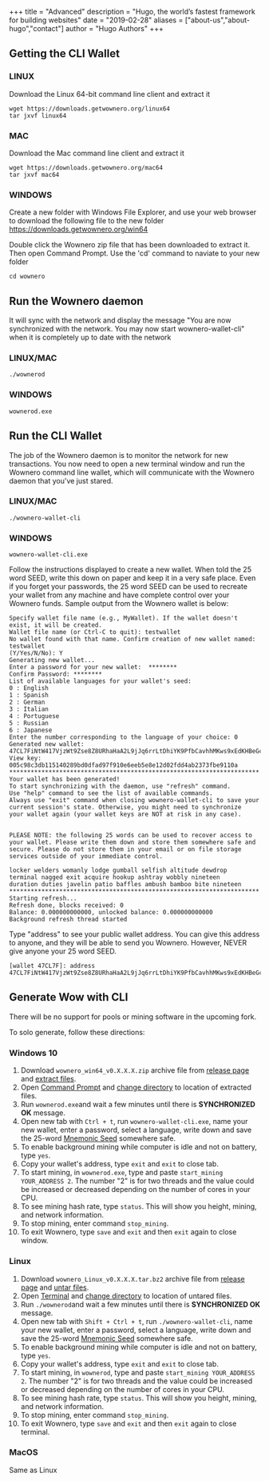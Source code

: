 +++
title = "Advanced"
description = "Hugo, the world’s fastest framework for building websites"
date = "2019-02-28"
aliases = ["about-us","about-hugo","contact"]
author = "Hugo Authors"
+++


## Getting the CLI Wallet

### LINUX
Download the Linux 64-bit command line client and extract it
```
wget https://downloads.getwownero.org/linux64
tar jxvf linux64
```

### MAC
Download the Mac command line client and extract it
```
wget https://downloads.getwownero.org/mac64
tar jxvf mac64
```

### WINDOWS
Create a new folder with Windows File Explorer, and use your web browser to download the following file to the new folder
https://downloads.getwownero.org/win64

Double click the Wownero zip file that has been downloaded to extract it. Then open Command Prompt. Use the 'cd' command to naviate to your new folder
```
cd wownero
```

## Run the Wownero daemon
It will sync with the network and display the message "You are now synchronized with the network. You may now start wownero-wallet-cli" when it is completely up to date with the network

### LINUX/MAC
```
./wownerod
```
### WINDOWS
```
wownerod.exe
```


## Run the CLI Wallet
The job of the Wownero daemon is to monitor the network for new transactions. You now need to open a new terminal window and run the Wownero command line wallet, which will communicate with the Wownero daemon that you've just stared.

### LINUX/MAC
```
./wownero-wallet-cli
```
### WINDOWS
```
wownero-wallet-cli.exe
```
Follow the instructions displayed to create a new wallet. When told the 25 word SEED, write this down on paper and keep it in a very safe place. Even if you forget your passwords, the 25 word SEED can be used to recreate your wallet from any machine and have complete control over your Wownero funds. Sample output from the Wownero wallet is below:

```
Specify wallet file name (e.g., MyWallet). If the wallet doesn't exist, it will be created.
Wallet file name (or Ctrl-C to quit): testwallet
No wallet found with that name. Confirm creation of new wallet named: testwallet
(Y/Yes/N/No): Y
Generating new wallet...
Enter a password for your new wallet:  ********
Confirm Password: ********
List of available languages for your wallet's seed:
0 : English
1 : Spanish
2 : German
3 : Italian
4 : Portuguese
5 : Russian
6 : Japanese
Enter the number corresponding to the language of your choice: 0
Generated new wallet: 47CL7FiNtW417VjzWt9Zse8Z8URhaHaA2L9jJq6rrLtDhiYK9PfbCavhhMKws9xEdKHBeGcQtJmPt4uEMivooNztC5UkHLD
View key: 005c98c3db115140289bd0dfad97f910e6eeb5e8e12d02fdd4ab2373fbe9110a
**********************************************************************
Your wallet has been generated!
To start synchronizing with the daemon, use "refresh" command.
Use "help" command to see the list of available commands.
Always use "exit" command when closing wownero-wallet-cli to save your
current session's state. Otherwise, you might need to synchronize
your wallet again (your wallet keys are NOT at risk in any case).


PLEASE NOTE: the following 25 words can be used to recover access to your wallet. Please write them down and store them somewhere safe and secure. Please do not store them in your email or on file storage services outside of your immediate control.

locker welders womanly lodge gumball selfish altitude dewdrop
terminal nagged exit acquire hookup ashtray wobbly nineteen
duration duties javelin patio baffles ambush bamboo bite nineteen
**********************************************************************
Starting refresh...
Refresh done, blocks received: 0
Balance: 0.000000000000, unlocked balance: 0.000000000000
Background refresh thread started
```

Type "address" to see your public wallet address. You can give this address to anyone, and they will be able to send you Wownero. However, NEVER give anyone your 25 word SEED.
```
[wallet 47CL7F]: address
47CL7FiNtW417VjzWt9Zse8Z8URhaHaA2L9jJq6rrLtDhiYK9PfbCavhhMKws9xEdKHBeGcQtJmPt4uEMivooNztC5UkHLD
```

## Generate Wow with CLI

There will be no support for pools or mining software in the upcoming fork. 

To solo generate, follow these directions:

### Windows 10

1. Download `wownero_win64_v0.X.X.X.zip` archive file from [release page](https://github.com/wownero/wownero/releases/latest) and [extract files](https://support.microsoft.com/en-us/help/4028088/windows-zip-and-unzip-files).
2. Open [Command Prompt](https://www.howtogeek.com/235101/10-ways-to-open-the-command-prompt-in-windows-10/) and [change directory](https://www.digitalcitizen.life/command-prompt-how-use-basic-commands) to location of extracted files.
3. Run `wownerod.exe`and wait a few minutes until there is **SYNCHRONIZED OK** message.
4. Open new tab with `Ctrl + t`, run `wownero-wallet-cli.exe`, name your new wallet, enter a password, select a language,  write down and save the 25-word [Mnemonic Seed](https://web.getmonero.org/resources/moneropedia/mnemonicseed.html) somewhere safe.
5. To enable background mining while computer is idle and not on battery, type `yes`.
6. Copy your wallet's address, type `exit` and `exit` to close tab.
7. To start mining, in `wownerod.exe`, type and paste `start_mining YOUR_ADDRESS 2`. The number "2" is for two threads and the value could be increased or decreased depending on the number of cores in your CPU.
8. To see mining hash rate, type `status`. This will show you height, mining, and network information.
9. To stop mining, enter command `stop_mining`.
10. To exit Wownero, type `save` and `exit` and then `exit` again to close window.

### Linux
1. Download `wownero_Linux_v0.X.X.X.tar.bz2` archive file from [release page](https://github.com/wownero/wownero/releases/latest) and [untar files](https://www.howtogeek.com/50093/unzip-bunzip2-and-untar-those-tar-gz-or-tar-bz2-files-in-one-step/).
2. Open [Terminal](https://www.howtogeek.com/140679/beginner-geek-how-to-start-using-the-linux-terminal/) and [change directory](https://help.ubuntu.com/community/UsingTheTerminal#File_.26_Directory_Commands) to location of untared files.
3. Run `./wownerod`and wait a few minutes until there is **SYNCHRONIZED OK** message.
4. Open new tab with `Shift + Ctrl + t`, run `./wownero-wallet-cli`, name your new wallet, enter a password, select a language,  write down and save the 25-word [Mnemonic Seed](https://web.getmonero.org/resources/moneropedia/mnemonicseed.html) somewhere safe.
5. To enable background mining while computer is idle and not on battery, type `yes`.
6. Copy your wallet's address, type `exit` and `exit` to close tab.
7. To start mining, in `wownerod`, type and paste `start_mining YOUR_ADDRESS 2`. The number "2" is for two threads and the value could be increased or decreased depending on the number of cores in your CPU.
8. To see mining hash rate, type `status`. This will show you height, mining, and network information.
9. To stop mining, enter command `stop_mining`.
10. To exit Wownero, type `save` and `exit` and then `exit` again to close terminal.

### MacOS

Same as Linux
